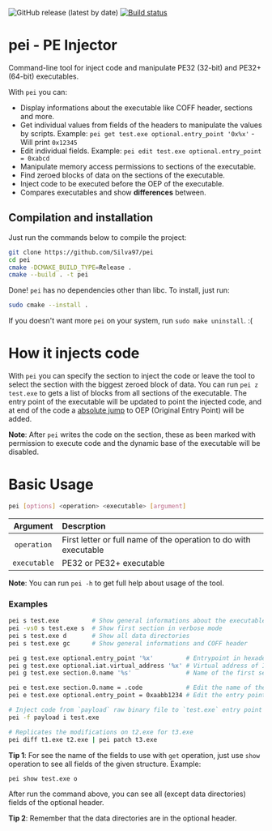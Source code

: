 ![GitHub release (latest by date)](https://img.shields.io/github/v/release/Silva97/pei)
[
  ![Build status](https://travis-ci.com/Silva97/pei.svg?branch=master)
](https://travis-ci.com/github/Silva97/pei)
# pei - PE Injector
Command-line tool for inject code and manipulate PE32 (32-bit) and PE32+ (64-bit) executables.

With `pei` you can:
- Display informations about the executable like COFF header, sections and more.
- Get individual values from fields of the headers to manipulate the values by scripts. Example:
  `pei get test.exe optional.entry_point '0x%x'` - Will print `0x12345`
- Edit individual fields. Example:
  `pei edit test.exe optional.entry_point = 0xabcd`
- Manipulate memory access permissions to sections of the executable.
- Find zeroed blocks of data on the sections of the executable.
- Inject code to be executed before the OEP of the executable.
- Compares executables and show **differences** between.

## Compilation and installation
Just run the commands below to compile the project:
```bash
git clone https://github.com/Silva97/pei
cd pei
cmake -DCMAKE_BUILD_TYPE=Release .
cmake --build . -t pei
```

Done! `pei` has no dependencies other than libc. To install, just run:
```bash
sudo cmake --install .
```

If you doesn't want more `pei` on your system, run `sudo make uninstall`. :(

# How it injects code
With `pei` you can specify the section to inject the code or leave the tool to select the
section with the biggest zeroed block of data. You can run `pei z test.exe` to gets a list of
blocks from all sections of the executable.
The entry point of the executable will be updated to point the injected code, and at end of the
code a [absolute jump] to OEP (Original Entry Point) will be added.

**Note**: After `pei` writes the code on the section, these as been marked with permission to
execute code and the dynamic base of the executable will be disabled.

# Basic Usage
```bash
pei [options] <operation> <executable> [argument]
```

|   Argument   | Descrption                                                       |
| :----------: | :--------------------------------------------------------------- |
| `operation`  | First letter or full name of the operation to do with executable |
| `executable` | PE32 or PE32+ executable                                         |

**Note**: You can run `pei -h` to get full help about usage of the tool.

### Examples
```bash
pei s test.exe         # Show general informations about the executable
pei -vs0 s test.exe s  # Show first section in verbose mode
pei s test.exe d       # Show all data directories
pei s test.exe gc      # Show general informations and COFF header

pei g test.exe optional.entry_point '%x'         # Entrypoint in hexadecimal
pei g test.exe optional.iat.virtual_address '%x' # Virtual address of IAT structure
pei g test.exe section.0.name '%s'               # Name of the first section

pei e test.exe section.0.name = .code            # Edit the name of the first section
pei e test.exe optional.entry_point = 0xaabb1234 # Edit the entry point

# Inject code from `payload` raw binary file to `test.exe` entry point
pei -f payload i test.exe

# Replicates the modifications on t2.exe for t3.exe
pei diff t1.exe t2.exe | pei patch t3.exe
```

**Tip 1**: For see the name of the fields to use with `get` operation, just use `show` operation
to see all fields of the given structure. Example:

```bash
pei show test.exe o
```

After run the command above, you can see all (except data directories) fields of the optional header.

**Tip 2**: Remember that the data directories are in the optional header.


[absolute jump]: https://en.wikipedia.org/wiki/JMP_(x86_instruction)
